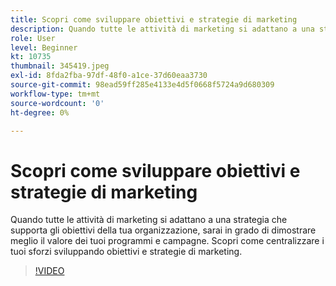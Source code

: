 ```yaml
---
title: Scopri come sviluppare obiettivi e strategie di marketing
description: Quando tutte le attività di marketing si adattano a una strategia che supporta gli obiettivi della tua organizzazione, sarai in grado di dimostrare meglio il valore dei tuoi programmi e campagne.
role: User
level: Beginner
kt: 10735
thumbnail: 345419.jpeg
exl-id: 8fda2fba-97df-48f0-a1ce-37d60eaa3730
source-git-commit: 98ead59ff285e4133e4d5f0668f5724a9d680309
workflow-type: tm+mt
source-wordcount: '0'
ht-degree: 0%

---
```


# Scopri come sviluppare obiettivi e strategie di marketing

Quando tutte le attività di marketing si adattano a una strategia che supporta gli obiettivi della tua organizzazione, sarai in grado di dimostrare meglio il valore dei tuoi programmi e campagne. Scopri come centralizzare i tuoi sforzi sviluppando obiettivi e strategie di marketing.

>[!VIDEO](https://video.tv.adobe.com/v/345419/?quality=12&learn=on)
